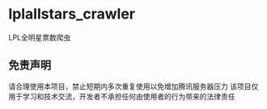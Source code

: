 # lplallstars_crawler
 LPL全明星票数爬虫

## 免责声明
请合理使用本项目，禁止短期内多次重复使用以免增加腾讯服务器压力
该项目仅用于学习和技术交流，开发者不承担任何由使用者的行为带来的法律责任
